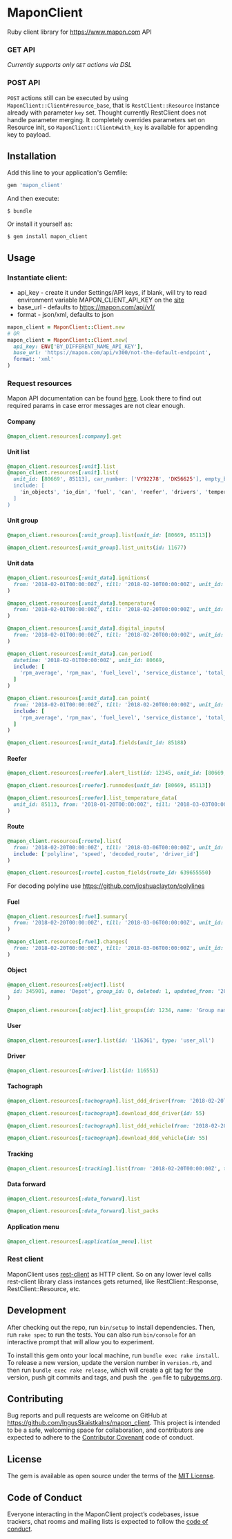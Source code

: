 # MaponClient

Ruby client library for https://www.mapon.com API

### GET API
*Currently supports only `GET` actions via DSL*

### POST API
`POST` actions still can be executed by using `MaponClient::Client#resource_base`,
that is `RestClient::Resource` instance already with parameter `key` set.
Thought currently RestClient does not handle parameter merging.
It completely overrides parameters set on Resource init, so `MaponClient::Client#with_key` is available
for appending key to payload.

## Installation

Add this line to your application's Gemfile:

```ruby
gem 'mapon_client'
```

And then execute:

    $ bundle

Or install it yourself as:

    $ gem install mapon_client

## Usage

### Instantiate client:
  * api_key - create it under Settings/API keys, if blank, will try to read environment variable MAPON_CLIENT_API_KEY on the [site](https://mapon.com/new/settings#9) 
  * base_url - defaults to https://mapon.com/api/v1/
  * format - json/xml, defaults to json

```ruby
mapon_client = MaponClient::Client.new
# OR
mapon_client = MaponClient::Client.new(
  api_key: ENV['BY_DIFFERENT_NAME_API_KEY'],
  base_url: 'https://mapon.com/api/v300/not-the-default-endpoint',
  format: 'xml'
)
```

### Request resources

Mapon API documentation can be found [here](https://mapon.com/api).
Look there to find out required params in case error messages are not clear enough.

#### Company
```ruby
@mapon_client.resources[:company].get
```

#### Unit list
```ruby
@mapon_client.resources[:unit].list
@mapon_client.resources[:unit].list(
  unit_id: [80669', 85113], car_number: ['VY92278', 'DK56625'], empty_box_id: true,
  include: [
    'in_objects', 'io_din', 'fuel', 'can', 'reefer', 'drivers', 'temperature', 'ambienttemp', 'device', 'supply_voltage'
  ]
)
```

#### Unit group
```ruby
@mapon_client.resources[:unit_group].list(unit_id: [80669, 85113])

@mapon_client.resources[:unit_group].list_units(id: 11677)

```

#### Unit data
```ruby
@mapon_client.resources[:unit_data].ignitions(
  from: '2018-02-01T00:00:00Z', till: '2018-02-10T00:00:00Z', unit_id: [80669, 85113]
)

@mapon_client.resources[:unit_data].temperature(
  from: '2018-02-01T00:00:00Z', till: '2018-02-20T00:00:00Z', unit_id: 80669
)

@mapon_client.resources[:unit_data].digital_inputs(
  from: '2018-02-01T00:00:00Z', till: '2018-02-20T00:00:00Z', unit_id: 80669
)

@mapon_client.resources[:unit_data].can_period(
  datetime: '2018-02-01T00:00:00Z', unit_id: 80669,
  include: [
    'rpm_average', 'rpm_max', 'fuel_level', 'service_distance', 'total_distance', 'total_fuel', 'total_engine_hours', 'ambient_temperature'
  ]
)

@mapon_client.resources[:unit_data].can_point(
  from: '2018-02-01T00:00:00Z', till: '2018-02-20T00:00:00Z', unit_id: 80669,
  include: [
    'rpm_average', 'rpm_max', 'fuel_level', 'service_distance', 'total_distance', 'total_fuel', 'total_engine_hours', 'ambient_temperature'
  ]
)

@mapon_client.resources[:unit_data].fields(unit_id: 85188)
```

#### Reefer
```ruby
@mapon_client.resources[:reefer].alert_list(id: 12345, unit_id: [80669, 85113])

@mapon_client.resources[:reefer].runmodes(unit_id: [80669, 85113])

@mapon_client.resources[:reefer].list_temperature_data(
  unit_id: 85113, from: '2018-01-20T00:00:00Z', till: '2018-03-03T00:00:00Z'
)
```

#### Route
```ruby
@mapon_client.resources[:route].list(
  from: '2018-02-20T00:00:00Z', till: '2018-03-06T00:00:00Z', unit_id: [80669, 85113], empty_box_id: true,
  include: ['polyline', 'speed', 'decoded_route', 'driver_id']
)

@mapon_client.resources[:route].custom_fields(route_id: 639655550)
```

For decoding polyline use https://github.com/joshuaclayton/polylines

#### Fuel
```ruby
@mapon_client.resources[:fuel].summary(
  from: '2018-02-20T00:00:00Z', till: '2018-03-06T00:00:00Z', unit_id: [86303, 80669]
)

@mapon_client.resources[:fuel].changes(
  from: '2018-02-20T00:00:00Z', till: '2018-03-06T00:00:00Z', unit_id: [86303, 80669]
)
```

#### Object
```ruby
@mapon_client.resources[:object].list(
  id: 345901, name: 'Depot', group_id: 0, deleted: 1, updated_from: '2017-12-22T09:50:23Z', updated_till: '2017-12-22T09:55:25Z'
)

@mapon_client.resources[:object].list_groups(id: 1234, name: 'Group name')
```

#### User
```ruby
@mapon_client.resources[:user].list(id: '116361', type: 'user_all')
```

#### Driver
```ruby
@mapon_client.resources[:driver].list(id: 116551)
```

#### Tachograph
```ruby
@mapon_client.resources[:tachograph].list_ddd_driver(from: '2018-02-20T00:00:00Z', till: '2018-03-03T00:00:00Z')

@mapon_client.resources[:tachograph].download_ddd_driver(id: 55)

@mapon_client.resources[:tachograph].list_ddd_vehicle(from: '2018-02-20T00:00:00Z', till: '2018-03-03T00:00:00Z')

@mapon_client.resources[:tachograph].download_ddd_vehicle(id: 55)
```

#### Tracking
```ruby
@mapon_client.resources[:tracking].list(from: '2018-02-20T00:00:00Z', till: '2018-03-03T00:00:00Z')
```

#### Data forward
```ruby
@mapon_client.resources[:data_forward].list

@mapon_client.resources[:data_forward].list_packs
```

#### Application menu
```ruby
@mapon_client.resources[:application_menu].list
```

### Rest client

MaponClient uses [rest-client](https://github.com/rest-client/rest-client) as HTTP client.
So on any lower level calls rest-client library class instances gets returned,
like RestClient::Response, RestClient::Resource, etc.

## Development

After checking out the repo, run `bin/setup` to install dependencies. Then, run `rake spec` to run the tests. You can also run `bin/console` for an interactive prompt that will allow you to experiment.

To install this gem onto your local machine, run `bundle exec rake install`. To release a new version, update the version number in `version.rb`, and then run `bundle exec rake release`, which will create a git tag for the version, push git commits and tags, and push the `.gem` file to [rubygems.org](https://rubygems.org).

## Contributing

Bug reports and pull requests are welcome on GitHub at https://github.com/IngusSkaistkalns/mapon_client. This project is intended to be a safe, welcoming space for collaboration, and contributors are expected to adhere to the [Contributor Covenant](http://contributor-covenant.org) code of conduct.

## License

The gem is available as open source under the terms of the [MIT License](https://opensource.org/licenses/MIT).

## Code of Conduct

Everyone interacting in the MaponClient project’s codebases, issue trackers, chat rooms and mailing lists is expected to follow the [code of conduct](https://github.com/[USERNAME]/mapon_client/blob/master/CODE_OF_CONDUCT.md).
